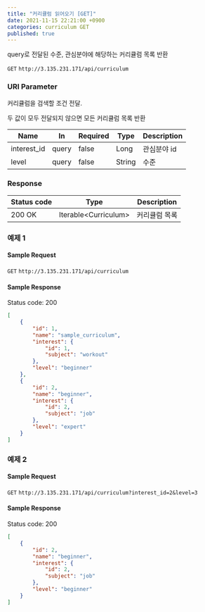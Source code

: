 ```yaml
---
title: "커리큘럼 읽어오기 [GET]"
date: 2021-11-15 22:21:00 +0900
categories: curriculum GET
published: true
---
```


query로 전달된 수준, 관심분야에 해당하는 커리큘럼 목록 반환

`GET` `http://3.135.231.171/api/curriculum`

### URI Parameter

커리큘럼을 검색할 조건 전달.

두 값이 모두 전달되지 않으면 모든 커리큘럼 목록 반환

| Name        | In    | Required | Type    | Description |
| ----------- | ----- | -------- | ------- | ----------- |
| interest_id | query | false    | Long    | 관심분야 id |
| level       | query | false    | String | 수준        |

### Response

| Status code | Type                  | Description   |
| ----------- | --------------------- | ------------- |
| 200 OK      | Iterable\<Curriculum> | 커리큘럼 목록 |



### 예제 1

#### Sample Request

`GET` `http://3.135.231.171/api/curriculum`

#### Sample Response

Status code: 200

```json
[
    {
        "id": 1,
        "name": "sample_curriculum",
        "interest": {
            "id": 1,
            "subject": "workout"
        },
        "level": "beginner"
    },
    {
        "id": 2,
        "name": "beginner",
        "interest": {
            "id": 2,
            "subject": "job"
        },
        "level": "expert"
    }
]
```



### 예제 2

#### Sample Request

`GET` `http://3.135.231.171/api/curriculum?interest_id=2&level=3`

#### Sample Response

Status code: 200

```json
[
    {
        "id": 2,
        "name": "beginner",
        "interest": {
            "id": 2,
            "subject": "job"
        },
        "level": "beginner"
    }
]
```

